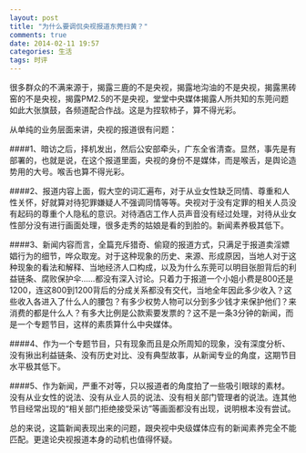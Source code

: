 ```yaml
---
layout: post
title: "为什么要调侃央视报道东莞扫黄？"
comments: true
date: 2014-02-11 19:57
categories: 生活  
tags: 时评  
---
```


很多群众的不满来源于，揭露三鹿的不是央视，揭露地沟油的不是央视，揭露黑砖窑的不是央视，揭露PM2.5的不是央视，堂堂中央媒体揭露人所共知的东莞问题如此大张旗鼓，各频道配合作战。这是为捏软柿子，算不得光彩。   

从单纯的业务层面来讲，央视的报道很有问题：  

####1、暗访之后，择机发出，然后公安部牵头，广东全省清查。显然，事先是有部署的，也就是说，在这个报道里面，央视的身份不是媒体，而是喉舌，是舆论造势用的大号。喉舌也算不得光彩。  

####2、报道内容上面，假大空的词汇遍布，对于从业女性缺乏同情、尊重和人性关怀，好就算对待犯罪嫌疑人不强调同情等等。央视对于没有定罪的相关人员没有起码的尊重个人隐私的意识。对待酒店工作人员声音没有经过处理，对待从业女性部分没有进行画面处理，很多走秀的姑娘是看的到脸的。新闻素养极其低下。

####3、新闻内容而言，全篇充斥猎奇、偷窥的报道方式，只满足于报道卖淫嫖娼行为的细节，哗众取宠。对于这种现象的历史、来源、形成原因，当地人对于这种现象的看法和解释、当地经济人口构成，以及为什么东莞可以明目张胆背后的利益链条、腐败保护伞……都没有深入讨论。只着力于报道一个小姐小费是800还是1200，连这800到1200背后的分成关系都没有交代，当地全年因此多少收入？这些收入各进入了什么人的腰包？有多少权势人物可以分到多少钱才来保护他们？来消费的都是什么人？有多大比例是公款索要发票的？这不是一条3分钟的新闻，而是一个专题节目，这样的素质算什么中央媒体。    
 
####4、作为一个专题节目，只有现象而且是众所周知的现象，没有深度分析、没有揪出利益链条、没有历史对比、没有典型故事，从新闻专业的角度，这期节目水平极其低下。  

####5、作为新闻，严重不对等，只以报道者的角度拍了一些吸引眼球的素材。没有从业女性的说法、没有从业人员的说法、没有相关部门管理者的说法。连其他节目经常出现的“相关部门拒绝接受采访”等画面都没有出现，说明根本没有尝试。    
  
 
总的来说，这篇新闻表现出来的问题，跟央视中央级媒体应有的新闻素养完全不能匹配。更遑论央视报道本身的动机也值得怀疑。 
